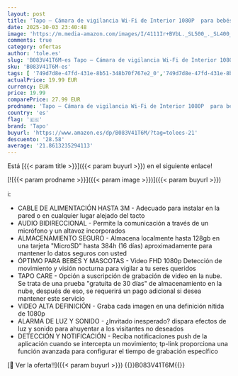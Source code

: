 ```yaml
---
layout: post
title: 'Tapo – Cámara de vigilancia Wi-Fi de Interior 1080P  para bebés y Mascotas  visión Nocturna  detección de Movimiento  Audio bidireccional  Almacenamiento en SD  Compatible con Alexa  Blanco'
date: 2025-10-03 23:40:48
image: 'https://m.media-amazon.com/images/I/4111Ir+BVbL._SL500_._SL400_.jpg'
comments: true
category: ofertas
author: 'tole.es'
slug: 'B083V41T6M-es Tapo – Cámara de vigilancia Wi-Fi de Interior 1080P para...'
sku: 'B083V41T6M-es'
tags: [ '749d7d8e-47fd-431e-8b51-348b70f767e2_0','749d7d8e-47fd-431e-8b51-348b70f767e2_101','749d7d8e-47fd-431e-8b51-348b70f767e2_8501','Arborist Merchandising Root','Bricolaje y herramientas','CCTV ES','CML-Tech','Cámaras de vigilancia','ELS ES','Electrónica','Fotografía y videocámaras','Los favoritos de nuestros clientes: Electrónica','Self Service','Special Features Stores','Tech all','alexa','f8a41b96-6bb6-4d7d-bb5b-67f8fcd7c327_0','f8a41b96-6bb6-4d7d-bb5b-67f8fcd7c327_3001','f8a41b96-6bb6-4d7d-bb5b-67f8fcd7c327_5101','tapo','🇪🇸', ]
actualPrice: 19.99 EUR
currency: EUR
price: 19.99
comparePrice: 27.99 EUR
prodname: 'Tapo – Cámara de vigilancia Wi-Fi de Interior 1080P  para bebés y Mascotas  visión Nocturna  detección de Movimiento  Audio bidireccional  Almacenamiento en SD  Compatible con Alexa  Blanco'
country: 'es'
flag: '🇪🇸'
brand: 'Tapo'
buyurl: 'https://www.amazon.es/dp/B083V41T6M/?tag=tolees-21'
descuento: '28.58'
average: '21.8613235294113'
---
```


Está [{{< param title >}}]({{< param buyurl >}}) en el siguiente enlace!

[![{{< param prodname >}}]({{< param image >}})]({{< param buyurl >}})

ℹ️:

- CABLE DE ALIMENTACIÓN HASTA 3M - Adecuado para instalar en la pared o en cualquier lugar alejado del tacto
- AUDIO BIDIRECCIONAL - Permite la comunicación a través de un micrófono y un altavoz incorporados
- ALMACENAMIENTO SEGURO - Almacena localmente hasta 128gb en una tarjeta "MicroSD" hasta 384h (16 días) aproximadamente para mantener lo datos seguros con usted
- ÓPTIMO PARA BEBÉS Y MASCOTAS - Video FHD 1080p Detección de movimiento y visión nocturna para vigilar a tu seres queridos
- TAPO CARE - Opción a suscripción de grabación de video en la nube. Se trata de una prueba "gratuita de 30 días" de almacenamiento en la nube, después de eso, se requerirá un pago adicional si desea mantener este servicio
- VIDEO ALTA DEFINICIÓN - Graba cada imagen en una definición nítida de 1080p
- ALARMA DE LUZ Y SONIDO - ¿Invitado inesperado? dispara efectos de luz y sonido para ahuyentar a los visitantes no deseados
- DETECCIÓN Y NOTIFICACIÓN - Reciba notificaciones push de la aplicación cuando se intercepta un movimiento; tp-link proporciona una función avanzada para configurar el tiempo de grabación específico

[🛒 Ver la oferta!!]({{< param buyurl >}})
{{<world>}}B083V41T6M{{</world>}}
